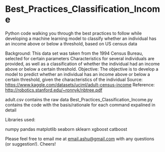 # Best_Practices_Classification_Income
Python code walking you through the best practices to follow while developing a machine learning model to classify whether an individual has an income above or below a threshold, based on US census data


Background: This data set was taken from the 1994 Census Bureau, selected for certain parameters
Characteristics for several individuals are provided, as well as a classification of whether the individual had an income above or below a certain threshold.
Objective: The objective is to develop a model to predict whether an individual has an income above or below a certain threshold, given the characteristics of the individual
Source: https://www.kaggle.com/datasets/uciml/adult-census-income
Reference: http://robotics.stanford.edu/~ronnyk/nbtree.pdf

adult.csv contains the raw data
Best_Practices_Classification_Income.py contains the code with the basis/rationale for each command expalined in detail

Libraries used:

numpy
pandas
matplotlib
seaborn
sklearn
xgboost
catboost


Please feel free to email me at email.ashu@gmail.com with any questions (or suggestion!). Cheers!
